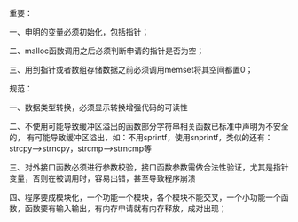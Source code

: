 重要：

一、申明的变量必须初始化，包括指针；

二、malloc函数调用之后必须判断申请的指针是否为空；

三、用到指针或者数组存储数据之前必须调用memset将其空间都置0；


规范：

一、数据类型转换，必须显示转换增强代码的可读性

二、不使用可能导致缓冲区溢出的函数部分字符串相关函数已标准中声明为不安全的，
    有可能导致缓冲区溢出，如：不用sprintf，使用snprintf，类似的还有：strcpy—>strncpy，strcmp—>strncmp等 
    
三、对外接口函数必须进行参数校验，接口函数参数需做合法性验证，尤其是指针变量，否则在被调用时，容易出错，甚至导致程序崩溃

四、程序要成模块化，一个功能一个模块，各个模块不能交叉，一个小功能一个函数，函数要有输入输出，有内存申请就有内存释放，成对出现；

